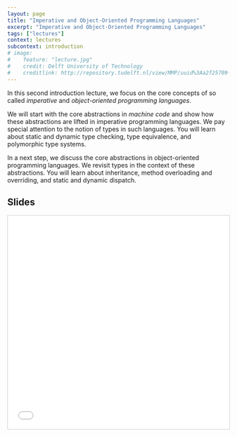 ```yaml
---
layout: page
title: "Imperative and Object-Oriented Programming Languages"
excerpt: "Imperative and Object-Oriented Programming Languages"
tags: ["lectures"]
context: lectures
subcontext: introduction
# image: 
#    feature: "lecture.jpg"
#    credit: Delft University of Technology
#    creditlink: http://repository.tudelft.nl/view/MMP/uuid%3Aa2f25709-c56e-453e-9394-4a05acf603a4/
---
```


In this second introduction lecture, we focus on the core concepts of so called *imperative* and *object-oriented programming languages*. 

We will start with the core abstractions in *machine code* and show how these abstractions are lifted in imperative programming languages. 
We pay special attention to the notion of types in such languages. 
You will learn about static and dynamic type checking, type equivalence, and polymorphic type systems. 

In a next step, we discuss the core abstractions in object-oriented programming languages. 
We revisit types in the context of these abstractions. 
You will learn about inheritance, method overloading and overriding, and static and dynamic dispatch.

## Slides

<iframe src="//www.slideshare.net/slideshow/embed_code/key/bqsfcnoLxUs9IE" width="595" height="485" frameborder="0" marginwidth="0" marginheight="0" scrolling="no" style="border:1px solid #CCC; border-width:1px; margin-bottom:5px; max-width: 100%;" allowfullscreen> </iframe>

